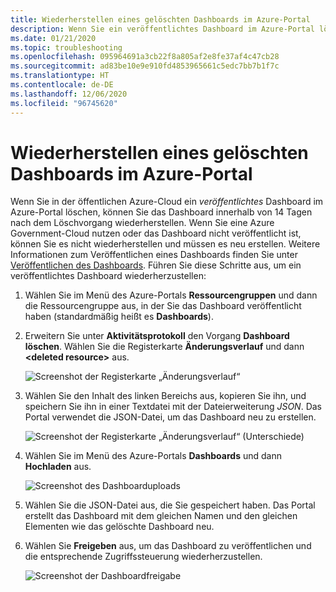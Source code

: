 ```yaml
---
title: Wiederherstellen eines gelöschten Dashboards im Azure-Portal
description: Wenn Sie ein veröffentlichtes Dashboard im Azure-Portal löschen, können Sie das Dashboard wiederherstellen.
ms.date: 01/21/2020
ms.topic: troubleshooting
ms.openlocfilehash: 095964691a3cb22f8a805af2e8fe37af4c47cb28
ms.sourcegitcommit: ad83be10e9e910fd4853965661c5edc7bb7b1f7c
ms.translationtype: HT
ms.contentlocale: de-DE
ms.lasthandoff: 12/06/2020
ms.locfileid: "96745620"
---
```

# <a name="recover-a-deleted-dashboard-in-the-azure-portal"></a>Wiederherstellen eines gelöschten Dashboards im Azure-Portal

Wenn Sie in der öffentlichen Azure-Cloud ein _veröffentlichtes_ Dashboard im Azure-Portal löschen, können Sie das Dashboard innerhalb von 14 Tagen nach dem Löschvorgang wiederherstellen. Wenn Sie eine Azure Government-Cloud nutzen oder das Dashboard nicht veröffentlicht ist, können Sie es nicht wiederherstellen und müssen es neu erstellen. Weitere Informationen zum Veröffentlichen eines Dashboards finden Sie unter [Veröffentlichen des Dashboards](azure-portal-dashboard-share-access.md#publish-dashboard). Führen Sie diese Schritte aus, um ein veröffentlichtes Dashboard wiederherzustellen:

1. Wählen Sie im Menü des Azure-Portals **Ressourcengruppen** und dann die Ressourcengruppe aus, in der Sie das Dashboard veröffentlicht haben (standardmäßig heißt es **Dashboards**).

1. Erweitern Sie unter **Aktivitätsprotokoll** den Vorgang **Dashboard löschen**. Wählen Sie die Registerkarte **Änderungsverlauf** und dann **\<deleted resource\>** aus.

    ![Screenshot der Registerkarte „Änderungsverlauf“](media/recover-shared-deleted-dashboard/change-history-tab.png)

1. Wählen Sie den Inhalt des linken Bereichs aus, kopieren Sie ihn, und speichern Sie ihn in einer Textdatei mit der Dateierweiterung _JSON_. Das Portal verwendet die JSON-Datei, um das Dashboard neu zu erstellen.

    ![Screenshot der Registerkarte „Änderungsverlauf“ (Unterschiede)](media/recover-shared-deleted-dashboard/change-history-diff.png)

1. Wählen Sie im Menü des Azure-Portals **Dashboards** und dann **Hochladen** aus.

    ![Screenshot des Dashboarduploads](media/recover-shared-deleted-dashboard/dashboard-upload.png)

1. Wählen Sie die JSON-Datei aus, die Sie gespeichert haben. Das Portal erstellt das Dashboard mit dem gleichen Namen und den gleichen Elementen wie das gelöschte Dashboard neu.

1. Wählen Sie **Freigeben** aus, um das Dashboard zu veröffentlichen und die entsprechende Zugriffssteuerung wiederherzustellen.

    ![Screenshot der Dashboardfreigabe](media/recover-shared-deleted-dashboard/dashboard-share.png)
